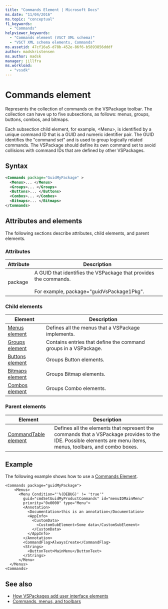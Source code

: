 ```yaml
---
title: "Commands Element | Microsoft Docs"
ms.date: "11/04/2016"
ms.topic: "conceptual"
f1_keywords:
  - "Commands"
helpviewer_keywords:
  - "Commands element (VSCT XML schema)"
  - "VSCT XML schema elements, Commands"
ms.assetid: 47cf16a5-d78b-452e-86f6-b5893856dddf
author: madskristensen
ms.author: madsk
manager: jillfra
ms.workload:
  - "vssdk"
---
```

# Commands element
Represents the collection of commands on the VSPackage toolbar. The collection can have up to five subsections, as follows: menus, groups, buttons, combos, and bitmaps.

 Each subsection child element, for example, \<Menu>, is identified by a unique command ID that is a GUID and numeric identifier pair. The GUID identifies the "command set" and is used to group logically related commands. The VSPackage should define its own command set to avoid collisions with command IDs that are defined by other VSPackages.

## Syntax

```xml
<Commands package="GuidMyPackage" >
  <Menus>... </Menus>
  <Groups>... </Groups>
  <Buttons>... </Buttons>
  <Combos>... </Combos>
  <Bitmaps>... </Bitmaps>
</Commands>
```

## Attributes and elements
 The following sections describe attributes, child elements, and parent elements.

### Attributes

|Attribute|Description|
|---------------|-----------------|
|package|A GUID that identifies the VSPackage that provides the commands.<br /><br /> For example, package="guidVsPackage1Pkg".|

### Child elements

|Element|Description|
|-------------|-----------------|
|[Menus element](../extensibility/menus-element.md)|Defines all the menus that a VSPackage implements.|
|[Groups element](../extensibility/groups-element.md)|Contains entries that define the command groups in a VSPackage.|
|[Buttons element](../extensibility/buttons-element.md)|Groups Button elements.|
|[Bitmaps element](../extensibility/bitmaps-element.md)|Groups Bitmap elements.|
|[Combos element](../extensibility/combos-element.md)|Groups Combo elements.|

### Parent elements

|Element|Description|
|-------------|-----------------|
|[CommandTable element](../extensibility/commandtable-element.md)|Defines all the elements that represent the commands that a VSPackage provides to the IDE. Possible elements are menu items, menus, toolbars, and combo boxes.|

## Example
 The following example shows how to use a [Commands Element](../extensibility/commands-element.md).

```
<Commands package="guidMyPackage">
    <Menus>
      <Menu Condition="'%(DEBUG)' != 'true'"
        guid="cmdSetGuidMyProductCommands" id="menuIDMainMenu"
        priority="0x0000" type="Menu">
        <Annotation>
          <Documentation>this is an annotation</Documentation>
          <AppInfo>
            <CustomData>
              <CustomSubElement>Some data</CustomSubElement>
            </CustomData>
          </AppInfo>
        </Annotation>
        <CommandFlag>AlwaysCreate</CommandFlag>
        <Strings>
          <ButtonText>MainMenu</ButtonText>
        </Strings>
      </Menu>
  </Menus>
<Commands>
```

## See also
- [How VSPackages add user interface elements](../extensibility/internals/how-vspackages-add-user-interface-elements.md)
- [Commands, menus, and toolbars](../extensibility/internals/commands-menus-and-toolbars.md)